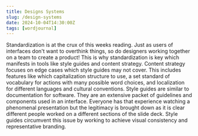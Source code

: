 ```yaml
---
title: Designs Systems
slug: /design-systems
date: 2024-10-04T14:30:00Z
tags: [wordjournal]
---
```


Standardization is at the crux of this weeks reading. Just as users of interfaces don't want to overthink things, so do designers working together on a team to create a product! This is why standardization is key which manifests in tools like style guides and content strategy. Content strategy focuses on edge cases which style guides may not cover. This includes features like which capitalization structure to use, a set standard of vocabulary for actions with many possible word choices, and localization for different languages and cultural conventions. Style guides are similar to documentation for software. They are an extensive packet of guidelines and components used in an interface. Everyone has that experience watching a phenomenal presentation but the legitimacy is brought down as it is clear different people worked on a different sections of the slide deck. Style guides circumvent this issue by working to achieve visual consistency and representative branding. 

